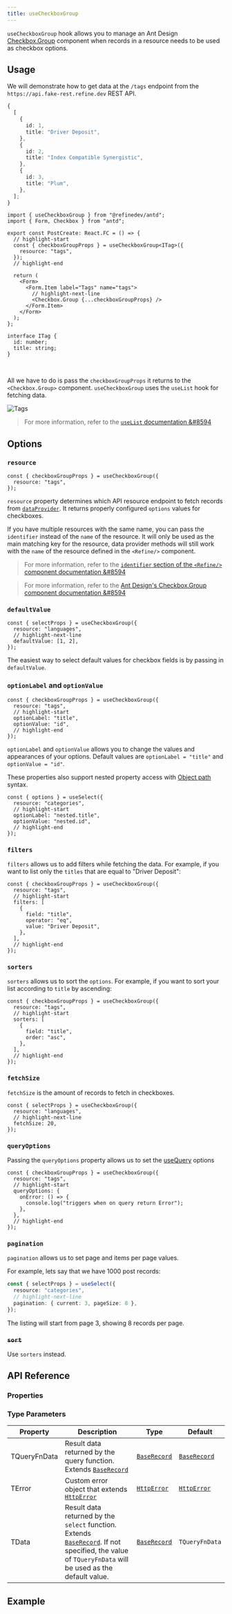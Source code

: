 ```yaml
---
title: useCheckboxGroup
---
```


`useCheckboxGroup` hook allows you to manage an Ant Design [Checkbox.Group](https://ant.design/components/checkbox/#components-checkbox-demo-group) component when records in a resource needs to be used as checkbox options.

## Usage

We will demonstrate how to get data at the `/tags` endpoint from the `https://api.fake-rest.refine.dev` REST API.

```ts title="https://api.fake-rest.refine.dev/tags"
{
  [
    {
      id: 1,
      title: "Driver Deposit",
    },
    {
      id: 2,
      title: "Index Compatible Synergistic",
    },
    {
      id: 3,
      title: "Plum",
    },
  ];
}
```

```tsx title="pages/posts/create.tsx"
import { useCheckboxGroup } from "@refinedev/antd";
import { Form, Checkbox } from "antd";

export const PostCreate: React.FC = () => {
  // highlight-start
  const { checkboxGroupProps } = useCheckboxGroup<ITag>({
    resource: "tags",
  });
  // highlight-end

  return (
    <Form>
      <Form.Item label="Tags" name="tags">
        // highlight-next-line
        <Checkbox.Group {...checkboxGroupProps} />
      </Form.Item>
    </Form>
  );
};

interface ITag {
  id: number;
  title: string;
}
```

<br/>

All we have to do is pass the `checkboxGroupProps` it returns to the `<Checkbox.Group>` component.
`useCheckboxGroup` uses the `useList` hook for fetching data.

<Image src="https://refine.ams3.cdn.digitaloceanspaces.com/website/static/img/hooks/useCheckboxGroup/basic.png" alt="Tags" />

> For more information, refer to the [`useList` documentation &#8594](/docs/data/hooks/use-list)

## Options

### `resource`

```tsx
const { checkboxGroupProps } = useCheckboxGroup({
  resource: "tags",
});
```

`resource` property determines which API resource endpoint to fetch records from [`dataProvider`](/docs/data/data-provider). It returns properly configured `options` values for checkboxes.

If you have multiple resources with the same name, you can pass the `identifier` instead of the `name` of the resource. It will only be used as the main matching key for the resource, data provider methods will still work with the `name` of the resource defined in the `<Refine/>` component.

> For more information, refer to the [`identifier` section of the `<Refine/>` component documentation &#8594](/docs/core/refine-component#identifier)

> For more information, refer to the [Ant Design's Checkbox.Group component documentation &#8594](https://ant.design/components/checkbox)

### `defaultValue`

```tsx
const { selectProps } = useCheckboxGroup({
  resource: "languages",
  // highlight-next-line
  defaultValue: [1, 2],
});
```

The easiest way to select default values for checkbox fields is by passing in `defaultValue`.

### `optionLabel` and `optionValue`

```tsx
const { checkboxGroupProps } = useCheckboxGroup({
  resource: "tags",
  // highlight-start
  optionLabel: "title",
  optionValue: "id",
  // highlight-end
});
```

`optionLabel` and `optionValue` allows you to change the values and appearances of your options. Default values are `optionLabel = "title"` and `optionValue = "id"`.

These properties also support nested property access with [Object path](https://lodash.com/docs/4.17.15#get) syntax.

```tsx
const { options } = useSelect({
  resource: "categories",
  // highlight-start
  optionLabel: "nested.title",
  optionValue: "nested.id",
  // highlight-end
});
```

### `filters`

`filters` allows us to add filters while fetching the data. For example, if you want to list only the `titles` that are equal to "Driver Deposit":

```tsx
const { checkboxGroupProps } = useCheckboxGroup({
  resource: "tags",
  // highlight-start
  filters: [
    {
      field: "title",
      operator: "eq",
      value: "Driver Deposit",
    },
  ],
  // highlight-end
});
```

### `sorters`

`sorters` allows us to sort the `options`. For example, if you want to sort your list according to `title` by ascending:

```tsx
const { checkboxGroupProps } = useCheckboxGroup({
  resource: "tags",
  // highlight-start
  sorters: [
    {
      field: "title",
      order: "asc",
    },
  ],
  // highlight-end
});
```

### `fetchSize`

`fetchSize` is the amount of records to fetch in checkboxes.

```tsx
const { selectProps } = useCheckboxGroup({
  resource: "languages",
  // highlight-next-line
  fetchSize: 20,
});
```

### `queryOptions`

Passing the `queryOptions` property allows us to set the [useQuery](https://react-query.tanstack.com/reference/useQuery) options

```tsx
const { checkboxGroupProps } = useCheckboxGroup({
  resource: "tags",
  // highlight-start
  queryOptions: {
    onError: () => {
      console.log("triggers when on query return Error");
    },
  },
  // highlight-end
});
```

### `pagination`

`pagination` allows us to set page and items per page values.

For example, lets say that we have 1000 post records:

```ts
const { selectProps } = useSelect({
  resource: "categories",
  // highlight-next-line
  pagination: { current: 3, pageSize: 8 },
});
```

The listing will start from page 3, showing 8 records per page.

### ~~`sort`~~ <PropTag deprecated />

Use `sorters` instead.

## API Reference

### Properties

<PropsTable module="@refinedev/antd/useCheckboxGroup"/>

### Type Parameters

| Property     | Description                                                                                                                                                         | Type                       | Default                    |
| ------------ | ------------------------------------------------------------------------------------------------------------------------------------------------------------------- | -------------------------- | -------------------------- |
| TQueryFnData | Result data returned by the query function. Extends [`BaseRecord`][baserecord]                                                                                      | [`BaseRecord`][baserecord] | [`BaseRecord`][baserecord] |
| TError       | Custom error object that extends [`HttpError`][httperror]                                                                                                           | [`HttpError`][httperror]   | [`HttpError`][httperror]   |
| TData        | Result data returned by the `select` function. Extends [`BaseRecord`][baserecord]. If not specified, the value of `TQueryFnData` will be used as the default value. | [`BaseRecord`][baserecord] | `TQueryFnData`             |

## Example

<CodeSandboxExample path="field-antd-use-checkbox-group" />

[baserecord]: /docs/core/interface-references#baserecord
[httperror]: /docs/core/interface-references#httperror
